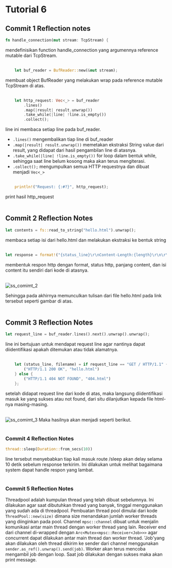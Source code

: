 # Tutorial 6

## Commit 1 Reflection notes
```rust
fn handle_connection(mut stream: TcpStream) { 
```
mendefinisikan function handle_connection yang argumennya reference mutable dari TcpStream. 
<br><br>

```rust
    let buf_reader = BufReader::new(&mut stream);
```
membuat object BufReader yang melakukan wrap pada reference mutable TcpStream di atas. 
<br><br>

```rust
    let http_request: Vec<_> = buf_reader
        .lines()
        .map(|result| result.unwrap())
        .take_while(|line| !line.is_empty())
        .collect();
```
line ini membaca setiap line pada buf_reader. 
- ```.lines()``` mengembalikan tiap line di buf_reader
- ```.map(|result| result.unwrap())``` memetakan ekstraksi String value dari result, yang didapat dari hasil pengambilan line di atasnya.
- ```.take_while(|line| !line.is_empty())``` for loop dalam bentuk while, sehingga saat line belum kosong maka akan terus mengiterasi.
- ```.collect();``` mengumpulkan semua HTTP requestnya dan dibuat menjadi ```Vec<_>``` 
<br><br>

```rust
    println!("Request: {:#?}", http_request);
```
print hasil http_request 
<br><br>

## Commit 2 Reflection Notes
```rust
let contents = fs::read_to_string("hello.html").unwrap();
```
membaca setiap isi dari hello.html dan melakukan ekstraksi ke bentuk string
<br><br>

```rust
let response = format!("{status_line}\r\nContent-Length:{length}\r\n\r\n{contents}");
```
membentuk respon http dengan format, status http, panjang content, dan isi content itu sendiri dari kode di atasnya.
<br><br>

![ss_comimt_2](https://github.com/tiffanyadisuryo/advprog-module6/assets/119838581/c6c6130a-86eb-444e-a77e-ac9145fce970)

Sehingga pada akhirnya memunculkan tulisan dari file hello.html pada link tersebut seperti gambar di atas.
<br><br>

## Commit 3 Reflection Notes
```rust
let request_line = buf_reader.lines().next().unwrap().unwrap();
```
line ini bertujuan untuk mendapat request line agar nantinya dapat diidentifikasi apakah ditemukan atau tidak alamatnya.
<br><br>

```rust
    let (status_line, filename) = if request_line == "GET / HTTP/1.1" {
        ("HTTP/1.1 200 OK", "hello.html")
    } else {
        ("HTTP/1.1 404 NOT FOUND", "404.html")
    };
```
setelah didapat request line dari kode di atas, maka langsung diidentifikasi masuk ke yang sukses atau not found, dari situ dilanjutkan kepada file html-nya masing-masing.
<br><br>

![ss_comimt_3](https://github.com/tiffanyadisuryo/advprog-module6/assets/119838581/9824fa51-5aa6-4055-b658-1857ff5f66bd)
Maka hasilnya akan menjadi seperti berikut.
<br><br>

### Commit 4 Reflection Notes
```rust
thread::sleep(Duration::from_secs(10))
```
line tersebut menyebabkan tiap kali masuk route /sleep akan delay selama 10 detik sebelum response terkirim. Ini dilakukan untuk melihat bagaimana system dapat handle respon yang lambat.
<br><br>

### Commit 5 Reflection Notes
Threadpool adalah kumpulan thread yang telah dibuat sebelumnya. Ini dilakukan agar saat dibutuhkan thread yang banyak, tinggal menggunakan yang sudah ada di threadpool. Pembuatan thread pool dimulai dari kode ```ThreadPool::new(size)``` dimana size menandakan jumlah worker threads yang diinginkan pada pool. Channel  ```mpsc::channel``` dibuat untuk menjalin komunikasi antar main thread dengan worker thread yang lain. Receiver end dari channel di-wrapped dengan ```Arc<Mutex<mpsc::Receiver<Job>>>``` agar concurrent dapat dilakukan antar main thread dan worker thread. 'Job'yang akan dilakukan oleh thread dikirim ke sender dari channel menggunakan ```sender.as_ref().unwrap().send(job)```. Worker akan terus mencoba mengambil job dengan loop. Saat job dilakukan dengan sukses maka akan print message. 
